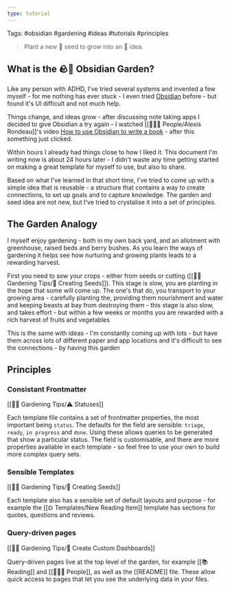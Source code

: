 ```yaml
---
type: tutorial
---
```

Tags: #obsidian #gardening #ideas #tutorials #principles

> Plant a new 🌱 seed to grow into an 🌺 idea.

## What is the 🪨🌱 Obsidian Garden?
Like any person with ADHD, I've tried several systems and invented a few myself - for me nothing has ever stuck - I even tried [Obsidian](https://obsidian.md) before - but found it's UI difficult and not much help.

Things change, and ideas grow - after discussing note taking apps I decided to give Obsidian a try again - I watched [[👨‍👧‍👦 People/Alexis Rondeau]]'s video [How to use Obsidian to write a book](https://www.youtube.com/watch?v=pP4AeGY2mz4) - after this something just clicked.  

Within hours I already had things close to how I liked it. This document I'm writing now is about 24 hours later - I didn't waste any time getting started on making a great template for myself to use, but also to share.

Based on what I've learned in that short time, I've tried to come up with a simple idea that is reusable - a structure that contains a way to create connections, to set up goals and to capture knowledge.  The garden and seed idea are not new, but I've tried to crystalise it into a set of principles.

## The Garden Analogy
I myself enjoy gardening - both in my own back yard, and an allotment with greenhouse, raised beds and berry bushes.  As you learn the ways of gardening it helps see how nurturing and growing plants leads to a rewarding harvest.

First you need to sow your crops - either from seeds or cutting  ([[👩‍🌾 Gardening Tips/🌱 Creating Seeds]]).  This stage is slow, you are planting in the hope that some will come up.  The one's that do, you transport to your growing area - carefully planting the, providing them nourishment and water and keeping beasts at bay from destroying them - this stage is also slow, and takes effort - but within a few weeks or months you are rewarded with a rich harvest of fruits and vegetables

This is the same with ideas - I'm constantly coming up with lots - but have them across lots of different paper and app locations and it's difficult to see the connections - by having this garden

## Principles

### Consistant Frontmatter
[[👩‍🌾 Gardening Tips/⚠️ Statuses]]

Each template file contains a set of frontmatter properties, the most important being `status`.  The defaults for the field are sensible: `triage`, `ready`, `in progress` and `done`.  Using these allows queries to be generated that show a particular status.  The field is customisable, and there are more properties available in each template - so feel free to use your own to build more complex query sets.

### Sensible Templates
[[👩‍🌾 Gardening Tips/🌱 Creating Seeds]]

Each template also has a sensible set of default layouts and purpose - for example the [[⏣ Templates/New Reading Item]] template has sections for quotes, questions and reviews.

### Query-driven pages
[[👩‍🌾 Gardening Tips/🎯 Create Custom Dashboards]]

Query-driven pages live at the top level of the garden, for example [[📚 Reading]] and [[👨‍👧‍👦 People]], as well as the [[README]] file. These allow quick access to pages that let you see the underlying data in your files.